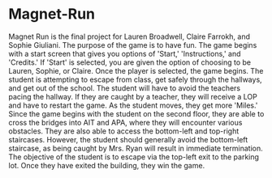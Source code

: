 Magnet-Run
==========

Magnet Run is the final project for Lauren Broadwell, Claire Farrokh, and Sophie Giuliani. The purpose of the game is to have fun. The game begins with a start screen that gives you options of 'Start,' 'Instructions,' and 'Credits.' If 'Start' is selected, you are given the option of choosing to be Lauren, Sophie, or Claire. Once the player is selected, the game begins. The student is attempting to escape from class, get safely through the hallways, and get out of the school. The student will have to avoid the teachers pacing the hallway. If they are caught by a teacher, they will receive a LOP and have to restart the game. As the student moves, they get more 'Miles.' Since the game begins with the student on the second floor, they are able to cross the bridges into AIT and APA, where they will encounter various obstacles. They are also able to access the bottom-left and top-right staircases. However, the student should generally avoid the bottom-left staircase, as being caught by Mrs. Ryan will result in immediate termination. The objective of the student is to escape via the top-left exit to the parking lot. Once they have exited the building, they win the game. 
